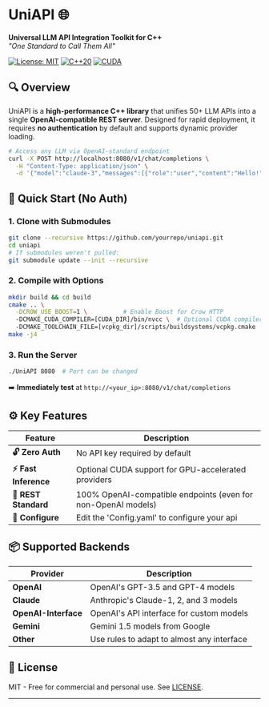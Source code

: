 # UniAPI 🌐

**Universal LLM API Integration Toolkit for C++**  
*"One Standard to Call Them All"*

[![License: MIT](https://img.shields.io/badge/License-MIT-yellow.svg)](https://opensource.org/licenses/MIT)
[![C++20](https://img.shields.io/badge/C++-20%2B-00599C?logo=c%2B%2B)](https://en.cppreference.com/w/cpp/compiler_support)
[![CUDA](https://img.shields.io/badge/CUDA-Optional-76B900?logo=nvidia)](https://developer.nvidia.com/cuda-toolkit)

## 🔍 Overview

UniAPI is a **high-performance C++ library** that unifies 50+ LLM APIs into a single **OpenAI-compatible REST server**.
Designed for rapid deployment, it requires **no authentication** by default and supports dynamic provider loading.

```bash
# Access any LLM via OpenAI-standard endpoint
curl -X POST http://localhost:8080/v1/chat/completions \
  -H "Content-Type: application/json" \
  -d '{"model":"claude-3","messages":[{"role":"user","content":"Hello!"}]}'
```

## 🚀 **Quick Start (No Auth)**

### 1. Clone with Submodules

```bash
git clone --recursive https://github.com/yourrepo/uniapi.git
cd uniapi
# If submodules weren't pulled:
git submodule update --init --recursive
```

### 2. Compile with Options

```bash
mkdir build && cd build
cmake .. \
  -DCROW_USE_BOOST=1 \          # Enable Boost for Crow HTTP
  -DCMAKE_CUDA_COMPILER=[CUDA_DIR]/bin/nvcc \  # Optional CUDA compiler"
  -DCMAKE_TOOLCHAIN_FILE=[vcpkg_dir]/scripts/buildsystems/vcpkg.cmake  # If using vcpkg
make -j4
```

### 3. Run the Server

```bash
./UniAPI 8080  # Port can be changed
```

➡️ **Immediately test** at `http://<your_ip>:8080/v1/chat/completions`

## ⚙️ **Key Features**

| Feature              | Description                                                   |
|----------------------|---------------------------------------------------------------|
| **🔓 Zero Auth**     | No API key required by default                                |
| **⚡ Fast Inference** | Optional CUDA support for GPU-accelerated providers           |
| 📡 **REST Standard** | 100% OpenAI-compatible endpoints (even for non-OpenAI models) |
| 🔄 **Configure**     | Edit the 'Config.yaml' to configure your api                  |

## 📦 **Supported Backends**

| Provider             | Description                                |
|----------------------|--------------------------------------------|
| **OpenAI**           | OpenAI's GPT-3.5 and GPT-4 models          |
| **Claude**           | Anthropic's Claude-1, 2, and 3 models      |
| **OpenAI-Interface** | OpenAI's API interface for custom models   |
| **Gemini**           | Gemini 1.5 models from Google              |
| **Other**            | Use rules to adapt to almost any interface |


## 📜 **License**

MIT - Free for commercial and personal use. See [LICENSE](LICENSE).

---